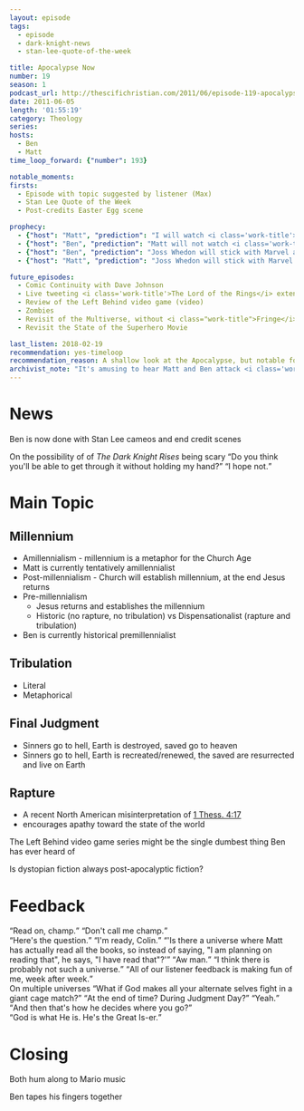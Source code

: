 ```yaml
---
layout: episode
tags:
  - episode
  - dark-knight-news 
  - stan-lee-quote-of-the-week

title: Apocalypse Now
number: 19
season: 1
podcast_url: http://thescifichristian.com/2011/06/episode-119-apocalypse-now/
date: 2011-06-05
length: '01:55:19'
category: Theology
series: 
hosts:
  - Ben
  - Matt
time_loop_forward: {"number": 193}

notable_moments:
firsts: 
  - Episode with topic suggested by listener (Max) 
  - Stan Lee Quote of the Week
  - Post-credits Easter Egg scene

prophecy: 
  - {"host": "Matt", "prediction": "I will watch <i class='work-title'>The Shawshank Redemption</i> by the Comics Continuity episode", "veracity": false, "comments": "Comics Continuity was № 22. Matt promises again to watch the movie in № 36."}
  - {"host": "Ben", "prediction": "Matt will not watch <i class='work-title'>The Shawshank Redemption</i> by the Comics Continuity episode", "veracity": true, "comments": ""}
  - {"host": "Ben", "prediction": "Joss Whedon will stick with Marvel and not direct a Batman movie", "veracity": true, "comments": "Barely true. Joss Whedon wrote the screenplay for <i class='work-title'>Justice League</i> in 2017, but did not direct."}
  - {"host": "Matt", "prediction": "Joss Whedon will stick with Marvel and not direct a Batman movie", "veracity": true, "comments": ""}

future_episodes: 
  - Comic Continuity with Dave Johnson
  - Live tweeting <i class='work-title'>The Lord of the Rings</i> extended editions back-to-back-to-back <q class='matt inline'>I'm not going to stay over.</q> <q class='archivist inline'>He stayed over.</q>
  - Review of the Left Behind video game (video)
  - Zombies
  - Revisit of the Multiverse, without <i class="work-title">Fringe</i> references (in the distant future)
  - Revisit the State of the Superhero Movie

last_listen: 2018-02-19
recommendation: yes-timeloop
recommendation_reason: A shallow look at the Apocalypse, but notable for being the first time that Ben and Matt attack <i class="work-title">Left Behind</i>.
archivist_note: "It's amusing to hear Matt and Ben attack <i class='work-title'>Left Behind</i> with the fervency of the disillusioned. I was raised with the same eschatology and am currently undecided on the issue, but to play devil's advocate for dispensational premillennialism: prophecy is often vague, and if there's any area where the church could change doctrine \"late in the game\", it would be eschatology."
---
```

# News
Ben is now done with Stan Lee cameos and end credit scenes

<div class="quote">
  <span class="quote-context is-size-6">On the possibility of of <i class="work-title">The Dark Knight Rises</i> being scary</span>
  <q class="ben">Do you think you'll be able to get through it without holding my hand?</q>
  <q class="matt">I hope not.</q>
</div>

# Main Topic

## Millennium
- Amillennialism - millennium is a metaphor for the Church Age
- Matt is currently tentatively amillennialist
- Post-millennialism - Church will establish millennium, at the end Jesus returns
- Pre-millennialism 
  - Jesus returns and establishes the millennium
  - Historic (no rapture, no tribulation) vs Dispensationalist (rapture and tribulation)
- Ben is currently historical premillennialist

## Tribulation
- Literal
- Metaphorical

## Final Judgment
- Sinners go to hell, Earth is destroyed, saved go to heaven
- Sinners go to hell, Earth is recreated/renewed, the saved are resurrected and live on Earth

## Rapture 
- A recent North American misinterpretation of [1 Thess. 4:17](https://www.biblegateway.com/passage/?search=1+thes+4%3A17&version=ESV)
- encourages apathy toward the state of the world

The Left Behind video game series might be the single dumbest thing Ben has ever heard of

Is dystopian fiction always post-apocalyptic fiction? 



# Feedback

<div class="quote">
  <q class="matt">Read on, champ.</q>
  <q class="ben">Don't call me champ.</q>
</div>

<div class="quote">
  <q class="ben">Here's the question.</q>
  <q class="matt">I'm ready, Colin.</q>
  <q class="ben">'Is there a universe where Matt has actually read all the books, so instead of saying, "I am planning on reading that", he says, "I have read that"?'</q>
  <q class="matt">Aw man.</q>
  <q class="ben">I think there is probably not such a universe.</q>
  <q class="matt">All of our listener feedback is making fun of me, week after week.</q>
</div>

<div class="quote">
  <span class="quote-context is-size-6">On multiple universes</span>
  <q class="ben">What if God makes all your alternate selves fight in a giant cage match?</q>
  <q class="matt">At the end of time? During Judgment Day?</q>
  <q class="ben">Yeah.</q>
  <q class="matt">And then that's how he decides where you go?</q>
</div>

<div class="quote">
  <q class="matt">God is what He is. He's the Great Is-er.</q>
</div>



# Closing
Both hum along to Mario music

Ben tapes his fingers together
